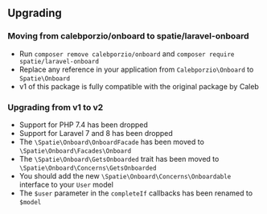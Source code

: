 ## Upgrading

### Moving from calebporzio/onboard to spatie/laravel-onboard
* Run `composer remove calebporzio/onboard` and `composer require spatie/laravel-onboard`
* Replace any reference in your application from `Calebporzio\Onboard` to `Spatie\Onboard`
* v1 of this package is fully compatible with the original package by Caleb

### Upgrading from v1 to v2

* Support for PHP 7.4 has been dropped
* Support for Laravel 7 and 8 has been dropped
* The `\Spatie\Onboard\OnboardFacade` has been moved to `\Spatie\Onboard\Facades\Onboard`
* The `\Spatie\Onboard\GetsOnboarded` trait has been moved to `\Spatie\Onboard\Concerns\GetsOnboarded`
* You should add the new `\Spatie\Onboard\Concerns\Onboardable` interface to your `User` model
* The `$user` parameter in the `completeIf` callbacks has been renamed to `$model`
